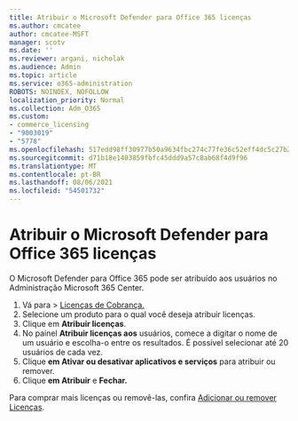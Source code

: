 ```yaml
---
title: Atribuir o Microsoft Defender para Office 365 licenças
ms.author: cmcatee
author: cmcatee-MSFT
manager: scotv
ms.date: ''
ms.reviewer: argani, nicholak
ms.audience: Admin
ms.topic: article
ms.service: o365-administration
ROBOTS: NOINDEX, NOFOLLOW
localization_priority: Normal
ms.collection: Adm_O365
ms.custom:
- commerce_licensing
- "9003019"
- "5778"
ms.openlocfilehash: 517edd98ff30977b50a9634fbc274c77fe36c52eff4dc5c27b24e1d57dc7cc8e
ms.sourcegitcommit: d71b18e1403859fbfc45ddd9a57c8ab68f4d9f96
ms.translationtype: MT
ms.contentlocale: pt-BR
ms.lasthandoff: 08/06/2021
ms.locfileid: "54501732"
---
```

# <a name="assign-microsoft-defender-for-office-365-licenses"></a>Atribuir o Microsoft Defender para Office 365 licenças

O Microsoft Defender para Office 365 pode ser atribuído aos usuários no Administração Microsoft 365 Center.

1. Vá para  >  [Licenças de Cobrança.](https://go.microsoft.com/fwlink/p/?linkid=842264)
2. Selecione um produto para o qual você deseja atribuir licenças.
3. Clique em **Atribuir licenças**.
4. No painel **Atribuir licenças aos**  usuários, comece a digitar o nome de um usuário e escolha-o entre os resultados. É possível selecionar até 20 usuários de cada vez.
5. Clique **em Ativar ou desativar aplicativos e serviços**  para atribuir ou remover.
6. Clique **em Atribuir** e **Fechar.**

Para comprar mais licenças ou removê-las, confira [Adicionar ou remover Licenças](/microsoft-365/commerce/licenses/buy-licenses#buy-or-remove-licenses-for-your-business-subscription).